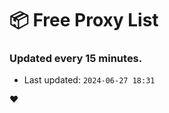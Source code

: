 # :package: Free Proxy List
### Updated every 15 minutes.

- Last updated: `2024-06-27 18:31`

:heart:
